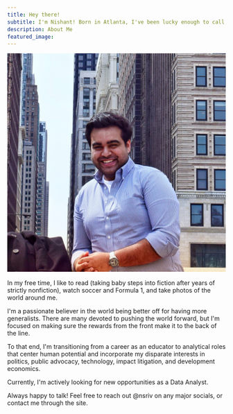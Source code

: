 ```yaml
---
title: Hey there! 
subtitle: I'm Nishant! Born in Atlanta, I've been lucky enough to call Chicago, Boston, Sarasota, Gainesville, and Rochester home.
description: About Me
featured_image:
---
```


![Picture of Nishant Srivastava](/images/about/about_profile.jpeg)

In my free time, I like to read (taking baby steps into fiction after years of strictly nonfiction), watch soccer and Formula 1, and take photos of the world around me.

I'm a passionate believer in the world being better off for having more generalists. There are many devoted to pushing the world forward, but I'm focused on making sure the rewards from the front make it to the back of the line.

To that end, I'm transitioning from a career as an educator to analytical roles that center human potential and incorporate my disparate interests in politics, public advocacy, technology, impact litigation, and development economics.

Currently, I'm actively looking for new opportunities as a Data Analyst.

Always happy to talk! Feel free to reach out @nsriv on any major socials, or contact me through the site.